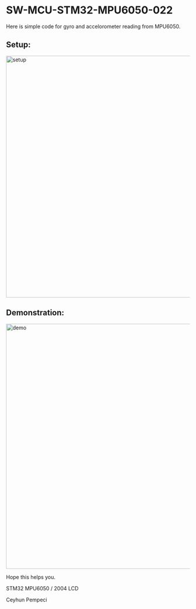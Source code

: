 # SW-MCU-STM32-MPU6050-022

Here is simple code for gyro and accelorometer reading from	MPU6050.

## Setup:

<img width="661" alt="setup" src="https://github.com/user-attachments/assets/c6aac81d-5b26-4697-b878-d5d1262623c1" />

## Demonstration:

<img width="670" alt="demo" src="https://github.com/user-attachments/assets/45e1d4ab-7575-413b-b2ef-1132ee38feaf" />


Hope this helps you.

STM32 MPU6050 / 2004 LCD

Ceyhun Pempeci
